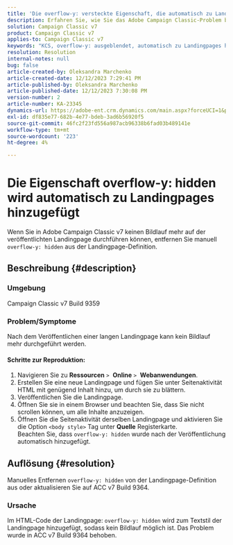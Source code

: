 ```yaml
---
title: 'Die overflow-y: versteckte Eigenschaft, die automatisch zu Landingpages hinzugefügt wird'
description: Erfahren Sie, wie Sie das Adobe Campaign Classic-Problem beheben, bei dem Überlauf-y-Verborgene automatisch zu Landingpages hinzugefügt werden.
solution: Campaign Classic v7
product: Campaign Classic v7
applies-to: Campaign Classic v7
keywords: "KCS, overflow-y: ausgeblendet, automatisch zu Landingpages hinzugefügt, Adobe-Kampagne, ACC v7 Build 9359, Upgrade auf ACC v7 Build 9364, Campaign Classic"
resolution: Resolution
internal-notes: null
bug: false
article-created-by: Oleksandra Marchenko
article-created-date: 12/12/2023 7:29:41 PM
article-published-by: Oleksandra Marchenko
article-published-date: 12/12/2023 7:30:08 PM
version-number: 2
article-number: KA-23345
dynamics-url: https://adobe-ent.crm.dynamics.com/main.aspx?forceUCI=1&pagetype=entityrecord&etn=knowledgearticle&id=fd333dc5-2499-ee11-be37-6045bd0065f9
exl-id: df835e77-682b-4e77-bdeb-3ad6b56920f5
source-git-commit: 46fc2f23fd556a987acb96338b6fad03b489141e
workflow-type: tm+mt
source-wordcount: '223'
ht-degree: 4%

---
```


# Die Eigenschaft overflow-y: hidden wird automatisch zu Landingpages hinzugefügt


Wenn Sie in Adobe Campaign Classic v7 keinen Bildlauf mehr auf der veröffentlichten Landingpage durchführen können, entfernen Sie manuell `overflow-y: hidden` aus der Landingpage-Definition.

## Beschreibung {#description}


### <b>Umgebung</b>

Campaign Classic v7 Build 9359

### <b>Problem/Symptome</b>

Nach dem Veröffentlichen einer langen Landingpage kann kein Bildlauf mehr durchgeführt werden.

#### <b>Schritte zur Reproduktion:</b>

1. Navigieren Sie zu <b>Ressourcen</b> `>`  <b>Online</b> `>`  <b>Webanwendungen</b>.
2. Erstellen Sie eine neue Landingpage und fügen Sie unter Seitenaktivität HTML mit genügend Inhalt hinzu, um durch sie zu blättern.
3. Veröffentlichen Sie die Landingpage.
4. Öffnen Sie sie in einem Browser und beachten Sie, dass Sie nicht scrollen können, um alle Inhalte anzuzeigen.
5. Öffnen Sie die Seitenaktivität derselben Landingpage und aktivieren Sie die Option `<body style>` Tag unter <b>Quelle</b> Registerkarte.\
   Beachten Sie, dass `overflow-y: hidden` wurde nach der Veröffentlichung automatisch hinzugefügt.



## Auflösung {#resolution}


Manuelles Entfernen `overflow-y: hidden` von der Landingpage-Definition aus oder aktualisieren Sie auf ACC v7 Build 9364.

### <b>Ursache</b>

Im HTML-Code der Landingpage: `overflow-y: hidden` wird zum Textstil der Landingpage hinzugefügt, sodass kein Bildlauf möglich ist. Das Problem wurde in ACC v7 Build 9364 behoben.
